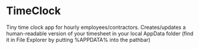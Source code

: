 # TimeClock
Tiny time clock app for hourly employees/contractors.  Creates/updates a human-readable version of your timesheet in your local AppData folder (find it in File Explorer by putting %APPDATA% into the pathbar)
